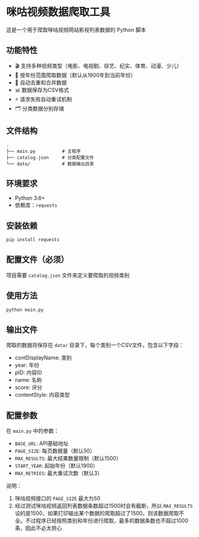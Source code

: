 # 咪咕视频数据爬取工具

这是一个用于爬取咪咕视频网站影视列表数据的 Python 脚本

## 功能特性

- 🎬 支持多种视频类型（电影、电视剧、综艺、纪实、体育、动漫、少儿）
- 📅 按年份范围爬取数据（默认从1900年到当前年份）
- 🔄 自动去重和合并数据
- 📊 数据保存为CSV格式
- ⚡ 请求失败自动重试机制
- 🗂️ 分类数据分别存储

## 文件结构

```
.
├── main.py          # 主程序
├── catalog.json     # 分类配置文件
└── data/            # 数据输出目录
```

## 环境要求

- Python 3.6+
- 依赖库：`requests`

## 安装依赖

```bash
pip install requests
```

## 配置文件（必须）

项目需要 `catalog.json` 文件来定义要爬取的视频类别

## 使用方法

```bash
python main.py
```

## 输出文件

爬取的数据将保存在 `data/` 目录下，每个类别一个CSV文件，包含以下字段：
- contDisplayName: 类别
- year: 年份
- pID: 内容ID
- name: 名称
- score: 评分
- contentStyle: 内容类型

## 配置参数

在 `main.py` 中的参数：
- `BASE_URL`: API基础地址
- `PAGE_SIZE`: 每页数据量（默认50）
- `MAX_RESULTS`: 最大结果数量限制（默认1500）
- `START_YEAR`: 起始年份（默认1900）
- `MAX_RETRIES`: 最大重试次数（默认3）

说明：
1. 咪咕视频接口的 `PAGE_SIZE` 最大为50
2. 经过测试咪咕视频返回列表数据条数超过1500时会有截断，所以 `MAX_RESULTS` 设的是1500，如果打印输出某个数据的爬取超过了1500，则该数据爬取不全。不过程序已经按照类别和年份进行爬取，最多的数据条数也不超过1000条，因此不必太担心
